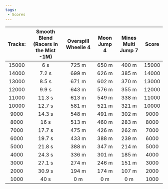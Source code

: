 ```yaml
---
tags:
 - Scores
---
```

Tracks: | Smooth Blend (Racers in the Mist -1M) | Overspill Wheelie 4 | Moon Jump 4 | Mines Multi Jump 7 | Score  
:--: | :--: | :--: | :--: | :--:  | :--:   
15000 | 6 s | 725 m | 650 m | 400 m | 15000  
14000 | 7.2 s | 699 m | 626 m | 385 m | 14000  
13000 | 8.5 s | 671 m | 602 m | 370 m | 13000  
12000 | 9.9 s | 643 m | 576 m | 355 m | 12000  
11000 | 11.3 s | 613 m | 549 m | 338 m | 11000  
10000 | 12.7 s | 581 m | 521 m | 321 m | 10000  
9000 | 14.3 s | 548 m | 491 m | 302 m | 9000  
8000 | 16 s | 513 m | 460 m | 283 m | 8000  
7000 | 17.7 s | 475 m | 426 m | 262 m | 7000  
6000 | 19.7 s | 433 m | 388 m | 239 m | 6000  
5000 | 21.8 s | 388 m | 347 m | 214 m | 5000  
4000 | 24.3 s | 336 m | 301 m | 185 m | 4000  
3000 | 27.1 s | 274 m | 246 m | 151 m | 3000  
2000 | 30.9 s | 194 m | 174 m | 107 m | 2000  
1000 | 40 s | 0 m | 0 m | 0 m | 1000  
